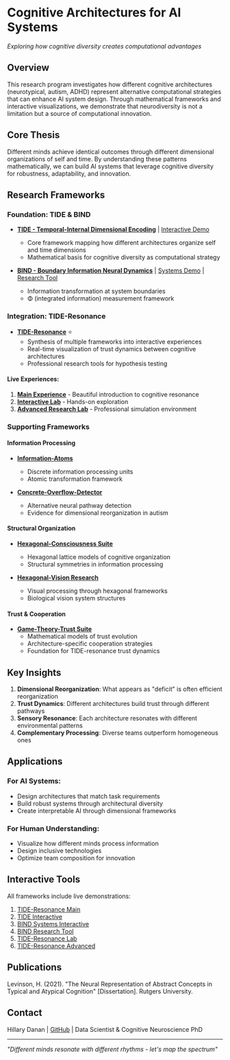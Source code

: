 # Cognitive Architectures for AI Systems
*Exploring how cognitive diversity creates computational advantages*

## Overview

This research program investigates how different cognitive architectures (neurotypical, autism, ADHD) represent alternative computational strategies that can enhance AI system design. Through mathematical frameworks and interactive visualizations, we demonstrate that neurodiversity is not a limitation but a source of computational innovation.

## Core Thesis

Different minds achieve identical outcomes through different dimensional organizations of self and time. By understanding these patterns mathematically, we can build AI systems that leverage cognitive diversity for robustness, adaptability, and innovation.

## Research Frameworks

### Foundation: TIDE & BIND
- **[TIDE - Temporal-Internal Dimensional Encoding](https://github.com/HillaryDanan/TIDE)** | [Interactive Demo](https://hillarydanan.github.io/TIDE/tide_interactive.html)
  - Core framework mapping how different architectures organize self and time dimensions
  - Mathematical basis for cognitive diversity as computational strategy

- **[BIND - Boundary Information Neural Dynamics](https://github.com/HillaryDanan/BIND)** | [Systems Demo](https://hillarydanan.github.io/BIND/bind_systems_interactive.html) | [Research Tool](https://hillarydanan.github.io/BIND/bind_research_tool.html)
  - Information transformation at system boundaries
  - Φ (integrated information) measurement framework

### Integration: TIDE-Resonance
- **[TIDE-Resonance](https://github.com/HillaryDanan/TIDE-resonance)** ⭐
  - Synthesis of multiple frameworks into interactive experiences
  - Real-time visualization of trust dynamics between cognitive architectures
  - Professional research tools for hypothesis testing

#### Live Experiences:
1. **[Main Experience](https://hillarydanan.github.io/TIDE-resonance/)** - Beautiful introduction to cognitive resonance
2. **[Interactive Lab](https://hillarydanan.github.io/TIDE-resonance/interactive_resonance.html)** - Hands-on exploration
3. **[Advanced Research Lab](https://hillarydanan.github.io/TIDE-resonance/advanced_explorer.html)** - Professional simulation environment

### Supporting Frameworks

#### Information Processing
- **[Information-Atoms](https://github.com/HillaryDanan/information-atoms)**
  - Discrete information processing units
  - Atomic transformation framework

- **[Concrete-Overflow-Detector](https://github.com/HillaryDanan/concrete-overflow-detector)**
  - Alternative neural pathway detection
  - Evidence for dimensional reorganization in autism

#### Structural Organization
- **[Hexagonal-Consciousness Suite](https://github.com/HillaryDanan/hexagonal-consciousness-suite)**
  - Hexagonal lattice models of cognitive organization
  - Structural symmetries in information processing

- **[Hexagonal-Vision Research](https://github.com/HillaryDanan/hexagonal-vision-research)**
  - Visual processing through hexagonal frameworks
  - Biological vision system structures

#### Trust & Cooperation
- **[Game-Theory-Trust Suite](https://github.com/HillaryDanan/game-theory-trust-suite)**
  - Mathematical models of trust evolution
  - Architecture-specific cooperation strategies
  - Foundation for TIDE-resonance trust dynamics

## Key Insights

1. **Dimensional Reorganization**: What appears as "deficit" is often efficient reorganization
2. **Trust Dynamics**: Different architectures build trust through different pathways
3. **Sensory Resonance**: Each architecture resonates with different environmental patterns
4. **Complementary Processing**: Diverse teams outperform homogeneous ones

## Applications

### For AI Systems:
- Design architectures that match task requirements
- Build robust systems through architectural diversity
- Create interpretable AI through dimensional frameworks

### For Human Understanding:
- Visualize how different minds process information
- Design inclusive technologies
- Optimize team composition for innovation

## Interactive Tools

All frameworks include live demonstrations:
1. [TIDE-Resonance Main](https://hillarydanan.github.io/TIDE-resonance/)
2. [TIDE Interactive](https://hillarydanan.github.io/TIDE/tide_interactive.html)
3. [BIND Systems Interactive](https://hillarydanan.github.io/BIND/bind_systems_interactive.html)
4. [BIND Research Tool](https://hillarydanan.github.io/BIND/bind_research_tool.html)
5. [TIDE-Resonance Lab](https://hillarydanan.github.io/TIDE-resonance/interactive_resonance.html)
6. [TIDE-Resonance Advanced](https://hillarydanan.github.io/TIDE-resonance/advanced_explorer.html)

## Publications

Levinson, H. (2021). "The Neural Representation of Abstract Concepts in Typical and Atypical Cognition" [Dissertation]. Rutgers University.

## Contact

Hillary Danan | [GitHub](https://github.com/HillaryDanan) | Data Scientist & Cognitive Neuroscience PhD

---

*"Different minds resonate with different rhythms - let's map the spectrum"*
